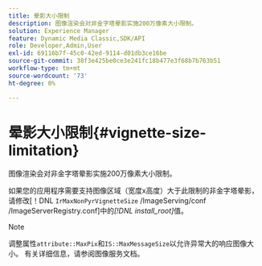 ```yaml
---
title: 晕影大小限制
description: 图像渲染会对非金字塔晕影实施200万像素大小限制。
solution: Experience Manager
feature: Dynamic Media Classic,SDK/API
role: Developer,Admin,User
exl-id: 69116b7f-45c0-42ed-9114-d01db3ce16be
source-git-commit: 38f3e425be0ce3e241fc18b477e3f68b7b763b51
workflow-type: tm+mt
source-wordcount: '73'
ht-degree: 0%

---
```


# 晕影大小限制{#vignette-size-limitation}

图像渲染会对非金字塔晕影实施200万像素大小限制。

如果您的应用程序需要支持图像区域（宽度x高度）大于此限制的非金字塔晕影，请修改[！DNL `IrMaxNonPyrVignetteSize` /ImageServing/conf /ImageServerRegistry.conf]中的&#x200B;*[!DNL install_root]*&#x200B;值。

>[!NOTE]
>
>调整属性`attribute::MaxPix`和`IS::MaxMessageSize`以允许异常大的响应图像大小。 有关详细信息，请参阅图像服务文档。
